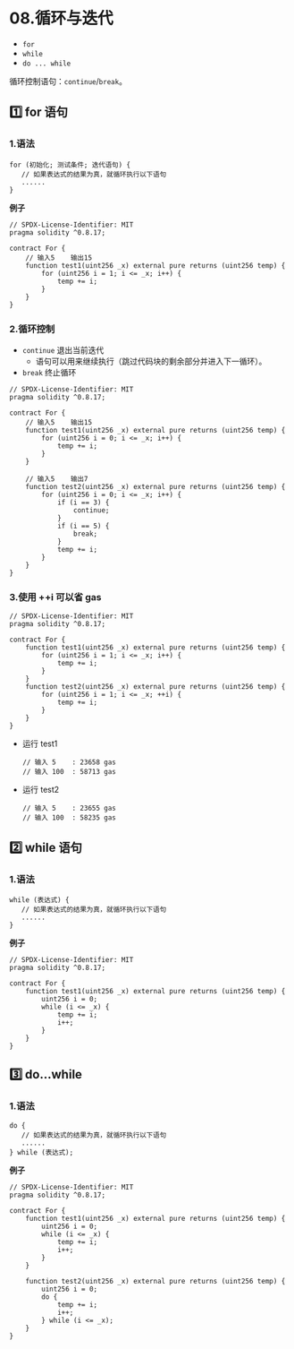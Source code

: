 # 08.循环与迭代

- `for`
- `while`
- `do ... while`

循环控制语句：`continue`/`break`。

## 1️⃣ for 语句

### 1.语法

```
for (初始化; 测试条件; 迭代语句) {
   // 如果表达式的结果为真，就循环执行以下语句
   ......
}
```

**例子**

```
// SPDX-License-Identifier: MIT
pragma solidity ^0.8.17;

contract For {
    // 输入5    输出15
    function test1(uint256 _x) external pure returns (uint256 temp) {
        for (uint256 i = 1; i <= _x; i++) {
            temp += i;
        }
    }
}
```

### 2.循环控制

- `continue` 退出当前迭代
  - 语句可以用来继续执行（跳过代码块的剩余部分并进入下一循环）。
- `break` 终止循环

```
// SPDX-License-Identifier: MIT
pragma solidity ^0.8.17;

contract For {
    // 输入5    输出15
    function test1(uint256 _x) external pure returns (uint256 temp) {
        for (uint256 i = 0; i <= _x; i++) {
            temp += i;
        }
    }

    // 输入5    输出7
    function test2(uint256 _x) external pure returns (uint256 temp) {
        for (uint256 i = 0; i <= _x; i++) {
            if (i == 3) {
                continue;
            }
            if (i == 5) {
                break;
            }
            temp += i;
        }
    }
}
```

### 3.使用 ++i 可以省 gas

```
// SPDX-License-Identifier: MIT
pragma solidity ^0.8.17;

contract For {
    function test1(uint256 _x) external pure returns (uint256 temp) {
        for (uint256 i = 1; i <= _x; i++) {
            temp += i;
        }
    }
    function test2(uint256 _x) external pure returns (uint256 temp) {
        for (uint256 i = 1; i <= _x; ++i) {
            temp += i;
        }
    }
}
```

- 运行 test1
  ```
  // 输入 5    : 23658 gas
  // 输入 100  : 58713 gas
  ```
- 运行 test2
  ```
  // 输入 5    : 23655 gas
  // 输入 100  : 58235 gas
  ```

## 2️⃣ while 语句

### 1.语法

```
while (表达式) {
   // 如果表达式的结果为真，就循环执行以下语句
   ......
}
```

**例子**

```
// SPDX-License-Identifier: MIT
pragma solidity ^0.8.17;

contract For {
    function test1(uint256 _x) external pure returns (uint256 temp) {
        uint256 i = 0;
        while (i <= _x) {
            temp += i;
            i++;
        }
    }
}
```

## 3️⃣ do...while

### 1.语法

```
do {
   // 如果表达式的结果为真，就循环执行以下语句
   ......
} while (表达式);
```

**例子**

```
// SPDX-License-Identifier: MIT
pragma solidity ^0.8.17;

contract For {
    function test1(uint256 _x) external pure returns (uint256 temp) {
        uint256 i = 0;
        while (i <= _x) {
            temp += i;
            i++;
        }
    }

    function test2(uint256 _x) external pure returns (uint256 temp) {
        uint256 i = 0;
        do {
            temp += i;
            i++;
        } while (i <= _x);
    }
}
```
